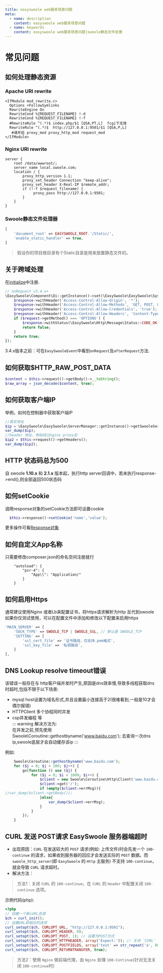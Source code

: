 ```yaml
---
title: easyswoole web服务场景问题
meta:
  - name: description
    content: easyswoole web服务场景问题
  - name: keywords
    content: easyswoole web服务场景问题|swoole静态文件处理
---
```



# 常见问题

## 如何处理静态资源

### Apache URl rewrite
```apacheconf
<IfModule mod_rewrite.c>
  Options +FollowSymlinks
  RewriteEngine On
  RewriteCond %{REQUEST_FILENAME} !-d
  RewriteCond %{REQUEST_FILENAME} !-f
  #RewriteRule ^(.*)$ index.php/$1 [QSA,PT,L]  fcgi下无效
  RewriteRule ^(.*)$  http://127.0.0.1:9501/$1 [QSA,P,L]
   #请开启 proxy_mod proxy_http_mod request_mod
</IfModule>
```

### Nginx URl rewrite
```nginx
server {
    root /data/wwwroot/;
    server_name local.swoole.com;
    location / {
        proxy_http_version 1.1;
        proxy_set_header Connection "keep-alive";
        proxy_set_header X-Real-IP $remote_addr;
        if (!-f $request_filename) {
             proxy_pass http://127.0.0.1:9501;
        }
    }
}
```
### Swoole静态文件处理器
```php
[       
    'document_root' => EASYSWOOLE_ROOT.'/Static/',
    'enable_static_handler' => true,
]
```
> 假设你的项目根目录有个Static目录是用来放置静态文件的。


## 关于跨域处理

在[initialize](/FrameDesign/event.md)中注册.

```php
// onRequest v3.4.x+
\EasySwoole\Component\Di::getInstance()->set(\EasySwoole\EasySwoole\SysConst::HTTP_GLOBAL_ON_REQUEST,function (\EasySwoole\Http\Request $request, \EasySwoole\Http\Response $response){
    $response->withHeader('Access-Control-Allow-Origin', '*');
    $response->withHeader('Access-Control-Allow-Methods', 'GET, POST, OPTIONS');
    $response->withHeader('Access-Control-Allow-Credentials', 'true');
    $response->withHeader('Access-Control-Allow-Headers', 'Content-Type, Authorization, X-Requested-With');
    if ($request->getMethod() === 'OPTIONS') {
        $response->withStatus(\EasySwoole\Http\Message\Status::CODE_OK);
        return false;
    }
    return true;
});
```

3.4.x版本之前：可在`EasySwooleEvent`中看到`onRequest`及`afterRequest`方法.

## 如何获取$HTTP_RAW_POST_DATA
```php
$content = $this->request()->getBody()->__toString();
$raw_array = json_decode($content, true);
```
## 如何获取客户端IP
举例，如何在控制器中获取客户端IP
```php
//真实地址
$ip = \EasySwoole\EasySwoole\ServerManager::getInstance()->getSwooleServer()->connection_info($this->request()->getSwooleRequest()->fd);
var_dump($ip);
//header 地址，例如经过nginx proxy后
$ip2 = $this->request()->getHeaders();
var_dump($ip2);
```

## HTTP 状态码总为500
自 swoole **1.10.x** 和 **2.1.x** 版本起，执行http server回调中，若未执行response->end(),则全部返回500状态码

## 如何setCookie  
调用response对象的setCookie方法即可设置cookie
```php
  $this->response()->setCookie('name','value');
```
更多操作可看[Response对象](response.md)


## 如何自定义App名称
只需要修改composer.json的命名空间注册就行
```
    "autoload": {
        "psr-4": {
            "App\\": "Application/"
        }
    }
```

## 如何启用Https
通常建议使用Nginx 或者Lb来配置证书，将https请求解析为http 反代到swoole 
如果你仅测试使用，可以在配置文件中添加和修改以下配置来启用https

```php
'MAIN_SERVER' => [
    'SOCK_TYPE' => SWOOLE_TCP | SWOOLE_SSL, // 默认是 SWOOLE_TCP
    'SETTING' => [
        'ssl_cert_file' => '证书路径，仅支持.pem格式',
        'ssl_key_file' => '私钥路径',
    ]
],
```

## DNS Lookup resolve timeout错误
该错误一般存在与 http客户端并发时产生,原因是dns效率慢,导致多线程获取dns时超时,包括不限于以下场景:  
 - mysql host设置为域名形式,并且设置最小连接高于2(很难看到,一般是10才会偶尔报错)
 - HTTPClient 多个协程同时并发
 - csp并发编程
等  
::: warning
解决方法为:   
在并发之前,预先使用Swoole\Coroutine::gethostbyname('www.baidu.com'); 去查询一次dns ip,swoole底层才会自动缓存该ip
:::
 
例如:
```php
    Swoole\Coroutine::gethostbyname('www.baidu.com');
    for ($j = 0; $j < 100; $j++) {
        go(function () use ($j) {
            for ($i = 0; $i < 1000; $i++) {
                $client = new Swoole\Coroutine\Http\Client('www.baidu.com',443,true);
                $client->get('/');
                if (empty($client->errMsg)){
//var_dump($client->getBody());
                }else{
                    var_dump($client->errMsg);
                }
            }
        });
    }
```

## CURL 发送 POST请求 EasySwoole 服务器端超时
- 出现原因：`CURL` 在发送较大的 `POST` 请求(例如: 上传文件)时会先发一个 `100-continue` 的请求，如果收到服务器的回应才会发送实际的 `POST` 数据。而 `swoole_http_server`(即 `EasySwoole` 的 `Http` 主服务) 不支持 `100-continue`，就会导致 `CURL` 请求超时。
- 解决方法：

> 方法1：关闭 `CURL` 的 `100-continue`，在 `CURL` 的 `Header` 中配置关闭 `100-continue` 选项。

示例代码(php):
```php
<?php
// 创建一个新cURL资源
$ch = curl_init();
// 设置URL和相应的选项
curl_setopt($ch, CURLOPT_URL, "http://127.0.0.1:9501");
curl_setopt($ch, CURLOPT_HEADER, 0);
curl_setopt($ch, CURLOPT_POST, 1); // 设置为POST方式
curl_setopt($ch, CURLOPT_HTTPHEADER, array('Expect:')); // 关闭 `CURL` 的 `100-continue`
curl_setopt($ch, CURLOPT_POSTFIELDS, array('test' => str_repeat('a', 800000)));// POST 数据
curl_setopt($ch, CURLOPT_RETURNTRANSFER, true);

```

> 方法2：使用 `Nginx` 做前端代理，由 `Nginx` 处理 `100-Continue`(针对无法关闭 `100-continue`时)
